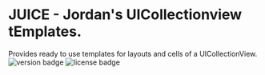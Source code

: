 # JUICE - Jordan's UICollectionview tEmplates. 
Provides ready to use templates for layouts and cells of a UICollectionView.  
![version badge](https://img.shields.io/badge/version-0.0.1-blue)
![license badge](https://img.shields.io/github/license/Jordan-Sun/JUICE?style=plastic)
